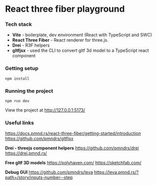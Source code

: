 # React three fiber playground

### Tech stack

- **Vite** - boilerplate, dev environment (React with TypeScript and SWC)
- **React Three Fiber** - React renderer for three.js.
- **Drei** - R3F helpers
- **gltfjsx** - used the CLI to convert gltf 3d model to a TypeScript react component

### Getting setup

```
npm install
```

### Running the project

```
npm run dev
```

View the project at http://127.0.0.1:5173/

### Useful links

https://docs.pmnd.rs/react-three-fiber/getting-started/introduction
https://github.com/pmndrs/gltfjsx

**Drei - threejs component helpers**
https://github.com/pmndrs/drei
https://drei.pmnd.rs/

**Free gltf 3D models**
https://polyhaven.com/
https://sketchfab.com/

**Debug GUI**
https://github.com/pmndrs/leva
https://leva.pmnd.rs/?path=/story/inputs-number--step
